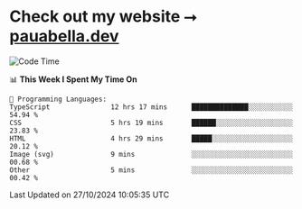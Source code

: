 # Check out my website ⭢ [pauabella.dev](https://pauabella.dev)

<!--START_SECTION:waka-->
![Code Time](http://img.shields.io/badge/Code%20Time-3%2C833%20hrs%208%20mins-blue)

📊 **This Week I Spent My Time On** 

```text
💬 Programming Languages: 
TypeScript               12 hrs 17 mins      ██████████████░░░░░░░░░░░   54.94 % 
CSS                      5 hrs 19 mins       ██████░░░░░░░░░░░░░░░░░░░   23.83 % 
HTML                     4 hrs 29 mins       █████░░░░░░░░░░░░░░░░░░░░   20.12 % 
Image (svg)              9 mins              ░░░░░░░░░░░░░░░░░░░░░░░░░   00.68 % 
Other                    5 mins              ░░░░░░░░░░░░░░░░░░░░░░░░░   00.42 % 
```


 Last Updated on 27/10/2024 10:05:35 UTC
<!--END_SECTION:waka-->
